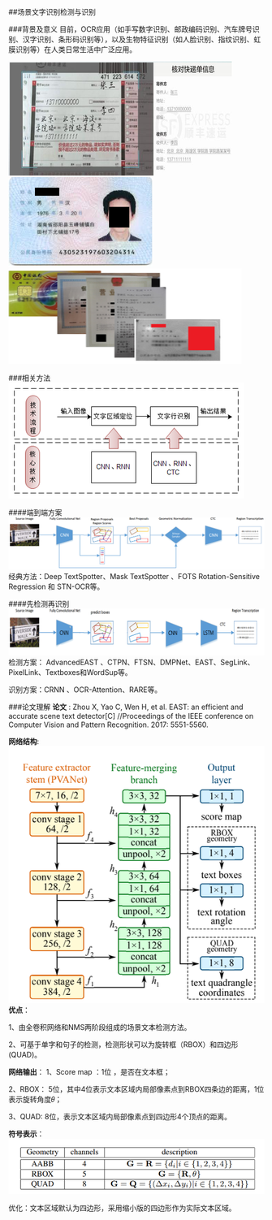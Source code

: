 ##场景文字识别检测与识别

###背景及意义
目前，OCR应用（如手写数字识别、邮政编码识别、汽车牌号识别、汉字识别、条形码识别等），以及生物特征识别（如人脸识别、指纹识别、虹膜识别等）在人类日常生活中广泛应用。

![ 核对快递单](/assets/1.png)  ![身份证识别](/assets/idcord2.png) 
![执照识别](/assets/xxxx3.png) 

###相关方法
![检测方法](/assets/recmoth.png)

####端到端方案
![端到端](/assets/recmoth1.png)
 经典方法：Deep TextSpotter、Mask TextSpotter 、FOTS Rotation-Sensitive Regression 和 STN-OCR等。

 ####先检测再识别
![检测+识别](/assets/recmoth2.png)
检测方案： AdvancedEAST 、CTPN、FTSN、DMPNet、EAST、SegLink、PixelLink、Textboxes和WordSup等。

识别方案：CRNN 、OCR-Attention、RARE等。

###论文理解
**论文** : Zhou X, Yao C, Wen H, et al. EAST: an efficient and accurate scene text detector[C] //Proceedings of the IEEE conference on Computer Vision and Pattern Recognition. 2017: 5551-5560.


**网络结构**:![](/assets/east.png)
**优点**： 

1、由全卷积网络和NMS两阶段组成的场景文本检测方法。

2、可基于单字和句子的检测，检测形状可以为旋转框（RBOX）和四边形(QUAD)。

**网络输出**： 
1、Score map ：1位 ，是否在文本框；

2、RBOX： 5位，其中4位表示文本区域内局部像素点到RBOX四条边的距离，1位表示旋转角度𝜃；

3、QUAD: 8位，表示文本区域内局部像素点到四边形4个顶点的距离。

**符号表示**：
![](/assets/eastres.png)

优化：文本区域默认为四边形，采用缩小版的四边形作为实际文本区域。

